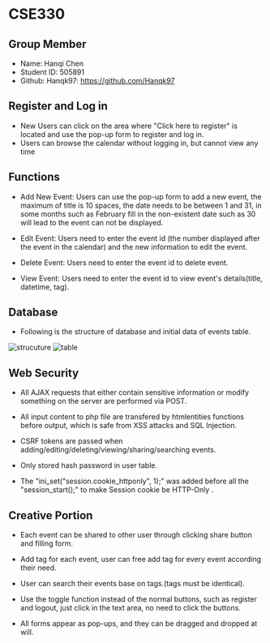# CSE330
## Group Member

- Name: Hanqi Chen
- Student ID: 505891
- Github: Hanqk97: https://github.com/Hanqk97

## Register and Log in

- New Users can click on the area where "Click here to register" is located and use the pop-up form to register and log in.
- Users can browse the calendar without logging in, but cannot view any time

## Functions

- Add New Event: Users can use the pop-up form to add a new event, the maximum of title is 10 spaces, the date needs to be between 1 and 31, in some months such as February fill in the non-existent date such as 30 will lead to the event can not be displayed.

- Edit Event: Users need to enter the event id (the number displayed after the event in the calendar) and the new information to edit the event.

- Delete Event: Users need to enter the event id to delete event.

- View Event: Users need to enter the event id to view event's details(title, datetime, tag).

## Database

- Following is the structure of database and initial data of events table.
  
![strucuture](https://github.com/Hanqk97/Simplr-EventCalendar-JavaScript/blob/main/table%20structure.png)
![table](https://github.com/Hanqk97/Simplr-EventCalendar-JavaScript/blob/main/events%20table.png)   
  
## Web Security

- All AJAX requests that either contain sensitive information or modify something on the server are performed via POST.

- All input content to php file are transfered by htmlentities functions before output, which is safe from XSS attacks and SQL Injection.

- CSRF tokens are passed when adding/editing/deleting/viewing/sharing/searching events.

- Only stored hash password in user table.

- The "ini_set("session.cookie_httponly", 1);" was added before all the "session_start();" to make Session cookie be HTTP-Only .
  

## Creative Portion

- Each event can be shared to other user through clicking share button and filling form.

- Add tag for each event, user can free add tag for every event according their need.

- User can search their events base on tags.(tags must be identical).

- Use the toggle function instead of the normal buttons, such as register and logout, just click in the text area, no need to click the buttons.

- All forms appear as pop-ups, and they can be dragged and dropped at will.


